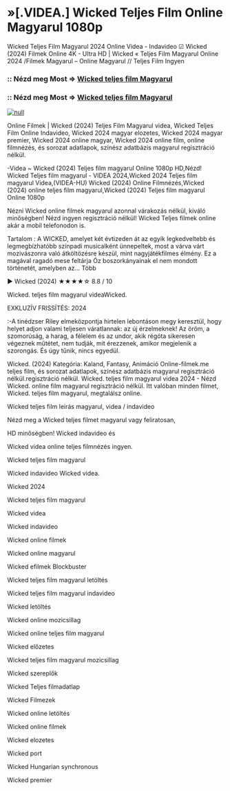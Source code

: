 # »[.VIDEA.] Wicked Teljes Film Online Magyarul 1080p

Wicked Teljes Film Magyarul 2024 Online Videa - Indavideo ☑ Wicked (2024) Filmek Online 4K - Ultra HD | Wicked « Teljes Film Magyarul Online 2024 /Filmek Magyarul – Online Magyarul // Teljes Film Ingyen

### :: Nézd meg Most => [Wicked teljes film Magyarul](https://t.co/fkZiSzLc4v)

### :: Nézd meg Most => [Wicked teljes film Magyarul](https://t.co/fkZiSzLc4v)

[![null](https://static.wixstatic.com/media/855a25_043b5abeb4ae4d35ac003198e7fe56ed~mv2.gif)](https://t.co/fkZiSzLc4v)

Online Filmek | Wicked (2024) Teljes Film Magyarul videa, Wicked Teljes Film Online Indavideo, Wicked 2024 magyar elozetes, Wicked 2024 magyar premier, Wicked 2024 online magyar, Wicked 2024 online film, online filmnézés, és sorozat adatlapok, színész adatbázis magyarul regisztráció nélkül.

-Videa ~ Wicked (2024) Teljes film magyarul Online 1080p HD,Nézd! Wicked Teljes film magyarul - VIDEA 2024,Wicked 2024 Teljes film magyarul Videa,(VIDEA-HU) Wicked (2024) Online Filmnézés,Wicked (2024) online teljes film magyarul,Wicked (2024) Teljes film magyarul Online 1080p

Nézni Wicked online filmek magyarul azonnal várakozás nélkül, kiváló minőségben! Nézd ingyen regisztráció nélkül! Wicked Teljes filmek online akár a mobil telefonodon is.

Tartalom : A WICKED, amelyet két évtizeden át az egyik legkedveltebb és legmegbízhatóbb színpadi musicalként ünnepeltek, most a várva várt mozivászonra való átköltözésre készül, mint nagyjátékfilmes élmény. Ez a magával ragadó mese feltárja Óz boszorkányainak el nem mondott történetét, amelyben az… Több

▶️ Wicked (2024) ★★★★☆ 8.8 / 10

Wicked. teljes film magyarul videaWicked.

EXKLUZÍV FRISSÍTÉS: 2024

:-A tinédzser Riley elmeközpontja hirtelen lebontáson megy keresztül, hogy helyet adjon valami teljesen váratlannak: az új érzelmeknek! Az öröm, a szomorúság, a harag, a félelem és az undor, akik régóta sikeresen végeznek műtétet, nem tudják, mit érezzenek, amikor megjelenik a szorongás. És úgy tűnik, nincs egyedül.

Wicked. (2024) Kategória: Kaland, Fantasy, Animáció Online-filmek.me teljes film, és sorozat adatlapok, színész adatbázis magyarul regisztráció nélkül.regisztráció nélkül. Wicked. teljes film magyarul videa 2024 - Nézd Wicked. online film magyarul regisztráció nélkül. Itt valóban minden filmet, Wicked. teljes film magyarul, megtalálsz online.

Wicked teljes film leírás magyarul, videa / indavideo

Nézd meg a Wicked teljes filmet magyarul vagy feliratosan, 

HD minőségben! Wicked indavideo és 

Wicked videa online teljes filmnézés ingyen. 

Wicked teljes film magyarul 

Wicked indavideo Wicked videa.

Wicked 2024

Wicked teljes film magyarul

Wicked videa

Wicked indavideo

Wicked online filmek

Wicked online magyarul

Wicked efilmek Blockbuster

Wicked teljes film magyarul letöltés

Wicked teljes film magyarul indavideo

Wicked letöltés

Wicked online mozicsillag

Wicked online teljes film magyarul

Wicked előzetes

Wicked teljes film magyarul mozicsillag

Wicked szereplők

Wicked Teljes filmadatlap

Wicked Filmezek

Wicked online letöltés

Wicked online filmek

Wicked elozetes

Wicked port

Wicked Hungarian synchronous

Wicked premier
